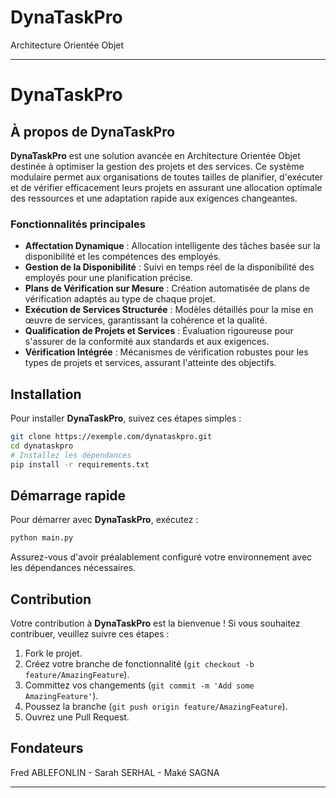 # DynaTaskPro
Architecture Orientée Objet

---

# DynaTaskPro

## À propos de DynaTaskPro

**DynaTaskPro** est une solution avancée en Architecture Orientée Objet destinée à optimiser la gestion des projets et des services. Ce système modulaire permet aux organisations de toutes tailles de planifier, d'exécuter et de vérifier efficacement leurs projets en assurant une allocation optimale des ressources et une adaptation rapide aux exigences changeantes.

### Fonctionnalités principales

- **Affectation Dynamique** : Allocation intelligente des tâches basée sur la disponibilité et les compétences des employés.
- **Gestion de la Disponibilité** : Suivi en temps réel de la disponibilité des employés pour une planification précise.
- **Plans de Vérification sur Mesure** : Création automatisée de plans de vérification adaptés au type de chaque projet.
- **Exécution de Services Structurée** : Modèles détaillés pour la mise en œuvre de services, garantissant la cohérence et la qualité.
- **Qualification de Projets et Services** : Évaluation rigoureuse pour s'assurer de la conformité aux standards et aux exigences.
- **Vérification Intégrée** : Mécanismes de vérification robustes pour les types de projets et services, assurant l'atteinte des objectifs.

## Installation

Pour installer **DynaTaskPro**, suivez ces étapes simples :

```bash
git clone https://exemple.com/dynataskpro.git
cd dynataskpro
# Installez les dépendances
pip install -r requirements.txt
```

## Démarrage rapide

Pour démarrer avec **DynaTaskPro**, exécutez :

```bash
python main.py
```

Assurez-vous d'avoir préalablement configuré votre environnement avec les dépendances nécessaires.

## Contribution

Votre contribution à **DynaTaskPro** est la bienvenue ! Si vous souhaitez contribuer, veuillez suivre ces étapes :

1. Fork le projet.
2. Créez votre branche de fonctionnalité (`git checkout -b feature/AmazingFeature`).
3. Committez vos changements (`git commit -m 'Add some AmazingFeature'`).
4. Poussez la branche (`git push origin feature/AmazingFeature`).
5. Ouvrez une Pull Request.


## Fondateurs

Fred ABLEFONLIN - Sarah SERHAL - Maké SAGNA


---

